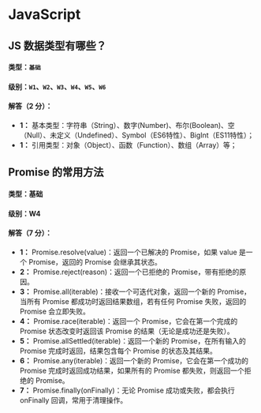# JavaScript

## JS 数据类型有哪些？
#### 类型：`基础`
#### 级别：`W1`、`W2`、`W3`、`W4`、`W5`、`W6`
#### 解答（2 分）：
- **1：** 基本类型：字符串（String）、数字(Number)、布尔(Boolean)、空（Null）、未定义（Undefined）、Symbol（ES6特性）、BigInt（ES11特性）；
- **1：** 引用类型：对象（Object）、函数（Function）、数组（Array）等；



## Promise 的常用方法
#### 类型：基础
####  级别：W4
#### 解答（7 分）：
- **1：** Promise.resolve(value)：返回一个已解决的 Promise，如果 value 是一个 Promise，返回的 Promise 会继承其状态。
- **2：** Promise.reject(reason)：返回一个已拒绝的 Promise，带有拒绝的原因。
- **3：** Promise.all(iterable)：接收一个可迭代对象，返回一个新的 Promise，当所有 Promise 都成功时返回结果数组，若有任何 Promise 失败，返回的 Promise 会立即失败。
- **4：** Promise.race(iterable)：返回一个 Promise，它会在第一个完成的 Promise 状态改变时返回该 Promise 的结果（无论是成功还是失败）。
- **5：** Promise.allSettled(iterable)：返回一个新的 Promise，在所有输入的 Promise 完成时返回，结果包含每个 Promise 的状态及其结果。
- **6：** Promise.any(iterable)：返回一个新的 Promise，它会在第一个成功的 Promise 完成时返回成功结果，如果所有的 Promise 都失败，则返回一个拒绝的 Promise。
- **7：** Promise.finally(onFinally)：无论 Promise 成功或失败，都会执行 onFinally 回调，常用于清理操作。